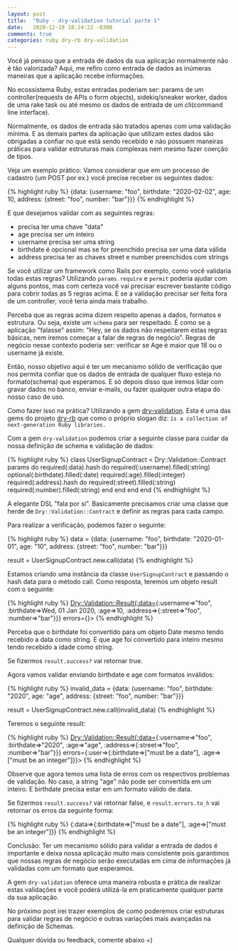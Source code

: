 ```yaml
---
layout: post
title:  "Ruby - dry-validation tutorial parte 1"
date:   2020-12-18 18:24:22 -0300
comments: true
categories: ruby dry-rb dry-validation
---
```

Você já pensou que a entrada de dados da sua aplicação normalmente não é tão valorizada?
Aqui, me refiro como entrada de dados as inúmeras maneiras que a aplicação recebe informações.

No ecossistema Ruby, estas entradas poderiam ser: params de um controller(requests de APIs o form objects), sidekiq/sneaker worker, dados de uma rake task ou até mesmo os dados de entrada de um cli(command line interface).

Normalmente, os dados de entrada são tratados apenas com uma validação mínima.
E as demais partes da aplicação que utilizam estes dados são obrigadas a confiar no que está sendo recebido e não possuem maneiras práticas para validar estruturas mais complexas nem mesmo fazer coerção de tipos.

Veja um exemplo prático: Vamos considerar que em um processo de cadastro (um POST por ex.) você precise receber os seguintes dados:

{% highlight ruby %}
{data: {username: "foo", birthdate: "2020-02-02", age: 10, address: {street: "foo", number: "bar"}}}
{% endhighlight %}

E que desejamos validar com as seguintes regras:

- precisa ter uma chave "data"
- age precisa ser um inteiro
- username precisa ser uma string
- birthdate é opcional mas se for preenchido precisa ser uma data válida
- address precisa ter as chaves street e number preenchidos com strings

Se você utilizar um framework como Rails por exemplo, como você validaria todas estas regras?
Utilizando `params.require` e `permit` poderia ajudar com alguns pontos, mas com certeza você vai precisar escrever bastante código para cobrir todas as 5 regras acima. E se a validação precisar ser feita fora de um controller, você teria ainda mais trabalho.

Perceba que as regras acima dizem respeito apenas a dados, formatos e estrutura.
Ou seja, existe um `schema` para ser respeitado. É como se a aplicação "falasse" assim: "Hey, se os dados não respeitarem estas regras básicas, nem iremos começar a falar de regras de negócio".
Regras de negócio nesse contexto poderia ser: verificar se Age é maior que 18 ou o username já existe.

Então, nosso objetivo aqui é ter um mecanismo sólido de verificação que nos permita confiar que os dados de entrada de qualquer fluxo esteja no formato(schema) que esperamos.
E só depois disso que iremos lidar com gravar dados no banco, enviar e-mails, ou fazer qualquer outra etapa do nosso caso de uso.

Como fazer isso na prática? Utilizando a gem [dry-validation][dry-validation-link].
Esta é uma das gems do projeto [dry-rb][dry-rb-link] que como o próprio slogan diz: `is a collection of next-generation Ruby libraries.`

Com a gem `dry-validation` podemos criar a seguinte classe para cuidar da nossa definição de schema e validação de dados:

{% highlight ruby %}
class UserSignupContract < Dry::Validation::Contract
  params do
    required(:data).hash do
      required(:username).filled(:string)
      optional(:birthdate).filled(:date)
      required(:age).filled(:integer)
      required(:address).hash do
        required(:street).filled(:string)
        required(:number).filled(:string)
      end
    end
  end
end
{% endhighlight %}

A elegante DSL "fala por si". Basicamente precisamos criar uma classe que herde de `Dry::Validation::Contract` e definir as regras para cada campo.

Para realizar a verificação, podemos fazer o seguinte:

{% highlight ruby %}
data = {data: {username: "foo", birthdate: "2020-01-01", age: "10", address: {street: "foo", number: "bar"}}}

result = UserSignupContract.new.call(data)
{% endhighlight %}

Estamos criando uma instância da classe `UserSignupContract` e passando o hash data para o método call.
Como resposta, teremos um objeto result com o seguinte:

{% highlight ruby %}
<Dry::Validation::Result{:data=>{:username=>"foo", :birthdate=>Wed, 01 Jan 2020, :age=>10, :address=>{:street=>"foo", :number=>"bar"}}} errors={}>
{% endhighlight %}

Perceba que o birthdate foi convertido para um objeto Date mesmo tendo recebido a data como string. E que age foi convertido para inteiro mesmo tendo recebido a idade como string.

Se fizermos `result.success?` vai retornar true.


Agora vamos validar enviando birthdate e age com formatos inválidos:


{% highlight ruby %}
invalid_data = {data: {username: "foo", birthdate: "2020", age: "age", address: {street: "foo", number: "bar"}}}

result = UserSignupContract.new.call(invalid_data)
{% endhighlight %}

Teremos o seguinte result:

{% highlight ruby %}
<Dry::Validation::Result{:data=>{:username=>"foo", :birthdate=>"2020", :age=>"age", :address=>{:street=>"foo", :number=>"bar"}}} errors={:user=>{:birthdate=>["must be a date"], :age=>["must be an integer"]}}>
{% endhighlight %}

Observe que agora temos uma lista de erros com os respectivos problemas de validação.
No caso, a string "age" não pode ser convertida em um inteiro. E birthdate precisa estar em um formato válido de data.

Se fizermos `result.success?` vai retornar false, e `result.errors.to_h` vai retornar os erros da seguinte forma:

{% highlight ruby %}
{:data=>{:birthdate=>["must be a date"], :age=>["must be an integer"]}}
{% endhighlight %}

Conclusão: Ter um mecanismo sólido para validar a entrada de dados é importante e deixa nossa aplicação muito mais consistente pois garantimos que nossas regras de negócio serão executadas em cima de informações já validadas com um formato que esperamos.

A gem `dry-validation` oferece uma maneira robusta e prática de realizar estas validações e você poderá utilizá-la em praticamente qualquer parte da sua aplicação.

No próximo post irei trazer exemplos de como poderemos criar estruturas para validar regras de negócio e outras variações mais avançadas na definição de Schemas.

Qualquer dúvida ou feedback, comente abaixo =)

[dry-validation-link]: https://dry-rb.org/gems/dry-validation/
[dry-rb-link]: https://dry-rb.org

